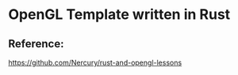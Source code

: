 # OpenGL Template written in Rust 

## Reference: 
https://github.com/Nercury/rust-and-opengl-lessons
